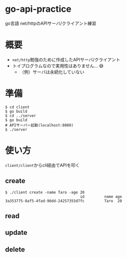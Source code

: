 # go-api-practice
go言語 net/httpのAPIサーバ/クライアント練習

# 概要
- `net/http`勉強のために作成したAPIサーバ/クライアント
- トイプログラムなので実用性はありません... :sweat_smile:
    - （例）サーバは永続化していない 

# 準備

```sh:
$ cd client
$ go build
$ cd ../server
$ go build
# APIサーバー起動(localhost:8080)
$ ./server
```

# 使い方
`client/client`からcli経由でAPIを叩く

## create

```sh:
$ ./client create -name Taro -age 20
                                  id         name age
3a353775-8af5-4fad-96dd-24257355d7fc         Taro  20
```

## read

## update

## delete
